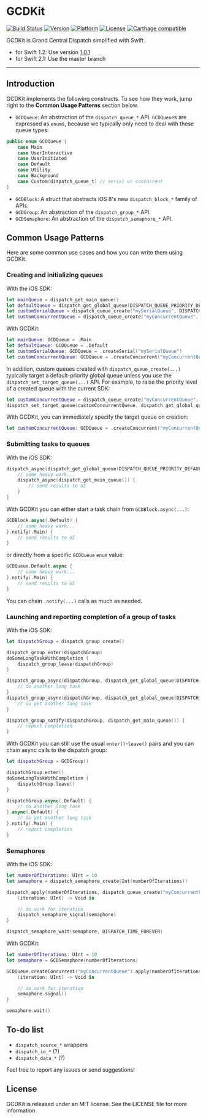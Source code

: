 # GCDKit
[![Build Status](https://img.shields.io/travis/JohnEstropia/GCDKit/master.svg)](https://travis-ci.org/JohnEstropia/GCDKit)
[![Version](https://img.shields.io/cocoapods/v/GCDKit.svg?style=flat)](http://cocoadocs.org/docsets/GCDKit)
[![Platform](https://img.shields.io/cocoapods/p/GCDKit.svg?style=flat)](http://cocoadocs.org/docsets/GCDKit)
[![License](https://img.shields.io/cocoapods/l/GCDKit.svg?style=flat)](https://raw.githubusercontent.com/JohnEstropia/GCDKit/master/LICENSE)
[![Carthage compatible](https://img.shields.io/badge/Carthage-compatible-4BC51D.svg?style=flat)](https://github.com/Carthage/Carthage)


GCDKit is Grand Central Dispatch simplified with Swift.

- for Swift 1.2: Use version [1.0.1](https://github.com/JohnEstropia/GCDKit/releases/tag/1.0.1)
- for Swift 2.1: Use the master branch

---

## Introduction

GCDKit implements the following constructs. To see how they work, jump right to the **Common Usage Patterns** section below.

- `GCDQueue`: An abstraction of the `dispatch_queue_*` API. `GCDQueue`s are expressed as `enum`s, because we typically only need to deal with these queue types:

```swift
public enum GCDQueue {
    case Main
    case UserInteractive
    case UserInitiated
    case Default
    case Utility
    case Background
    case Custom(dispatch_queue_t) // serial or concurrent
}
```

- `GCDBlock`: A struct that abstracts iOS 8's new `dispatch_block_*` family of APIs.
- `GCDGroup`: An abstraction of the `dispatch_group_*` API.
- `GCDSemaphore`: An abstraction of the `dispatch_semaphore_*` API.

## Common Usage Patterns

Here are some common use cases and how you can write them using GCDKit.

### Creating and initializing queues

With the iOS SDK:

```swift
let mainQueue = dispatch_get_main_queue()
let defaultQueue = dispatch_get_global_queue(DISPATCH_QUEUE_PRIORITY_DEFAULT, 0)
let customSerialQueue = dispatch_queue_create("mySerialQueue", DISPATCH_QUEUE_SERIAL)
let customConcurrentQueue = dispatch_queue_create("myConcurrentQueue", DISPATCH_QUEUE_CONCURRENT)
```

With GCDKit:

```swift
let mainQueue: GCDQueue = .Main
let defaultQueue: GCDQueue = .Default
let customSerialQueue: GCDQueue = .createSerial("mySerialQueue")
let customConcurrentQueue: GCDQueue = .createConcurrent("myConcurrentQueue")
```

In addition, custom queues created with `dispatch_queue_create(...)` typically target a default-priority global queue unless you use the `dispatch_set_target_queue(...)` API. For example, to raise the priority level of a created queue with the current SDK:

```swift
let customConcurrentQueue = dispatch_queue_create("myConcurrentQueue", DISPATCH_QUEUE_CONCURRENT)
dispatch_set_target_queue(customConcurrentQueue, dispatch_get_global_queue(DISPATCH_QUEUE_PRIORITY_HIGH, 0))
```

With GCDKit, you can immediately specify the target queue on creation:
```swift
let customConcurrentQueue: GCDQueue = .createConcurrent("myConcurrentQueue", targetQueue: .UserInteractive)
```

### Submitting tasks to queues

With the iOS SDK:

```swift
dispatch_async(dispatch_get_global_queue(DISPATCH_QUEUE_PRIORITY_DEFAULT, 0)) {
    // some heavy work...
    dispatch_async(dispatch_get_main_queue()) {
        // send results to UI
    }
}
```

With GCDKit you can either start a task chain from `GCDBlock.async(...)`:

```swift
GCDBlock.async(.Default) {
    // some heavy work...
}.notify(.Main) {
    // send results to UI
}
```

or directly from a specific `GCDQueue` `enum` value:

```swift
GCDQueue.Default.async {
    // some heavy work...
}.notify(.Main) {
    // send results to UI
}
```

You can chain `.notify(...)` calls as much as needed.

### Launching and reporting completion of a group of tasks

With the iOS SDK:

```swift
let dispatchGroup = dispatch_group_create()

dispatch_group_enter(dispatchGroup)
doSomeLongTaskWithCompletion {
    dispatch_group_leave(dispatchGroup)
}

dispatch_group_async(dispatchGroup, dispatch_get_global_queue(DISPATCH_QUEUE_PRIORITY_DEFAULT, 0)) {
    // do another long task
}
dispatch_group_async(dispatchGroup, dispatch_get_global_queue(DISPATCH_QUEUE_PRIORITY_DEFAULT, 0)) {
    // do yet another long task
}

dispatch_group_notify(dispatchGroup, dispatch_get_main_queue()) {
    // report completion
}
```

With GCDKit you can still use the usual `enter()`-`leave()` pairs and you can chain async calls to the dispatch group:

```swift
let dispatchGroup = GCDGroup()

dispatchGroup.enter()
doSomeLongTaskWithCompletion {
    dispatchGroup.leave()
}

dispatchGroup.async(.Default) {
    // do another long task
}.async(.Default) {
    // do yet another long task
}.notify(.Main) {
    // report completion
}
```

### Semaphores

With the iOS SDK:

```swift
let numberOfIterations: UInt = 10
let semaphore = dispatch_semaphore_create(Int(numberOfIterations))

dispatch_apply(numberOfIterations, dispatch_queue_create("myConcurrentQueue", DISPATCH_QUEUE_CONCURRENT)) {
    (iteration: UInt) -> Void in

    // do work for iteration
    dispatch_semaphore_signal(semaphore)
}

dispatch_semaphore_wait(semaphore, DISPATCH_TIME_FOREVER)
```

With GCDKit:

```swift
let numberOfIterations: UInt = 10
let semaphore = GCDSemaphore(numberOfIterations)

GCDQueue.createConcurrent("myConcurrentQueue").apply(numberOfIterations) {
    (iteration: UInt) -> Void in

    // do work for iteration
    semaphore.signal()
}

semaphore.wait()
```

## To-do list

- `dispatch_source_*` wrappers
- `dispatch_io_*`  (?)
- `dispatch_data_*` (?)

Feel free to report any issues or send suggestions!

## License

GCDKit is released under an MIT license. See the LICENSE file for more information
